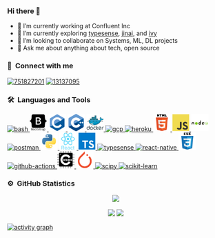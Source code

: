 ### Hi there 👋

- 🔭 I’m currently working at Confluent Inc
- 🌱 I’m currently exploring [typesense](https://typesense.org/), [jinai](https://jina.ai/), and [ivy](https://lets-unify.ai/)
- 👯 I’m looking to collaborate on Systems, ML, DL projects
- 💬 Ask me about anything about tech, open source

### 🔗 &nbsp;Connect with me
<p align="left">
<a href="https://www.linkedin.com/in/vivek-vardhan-adepu-751827201/" target="blank"><img align="center" src="https://raw.githubusercontent.com/rahuldkjain/github-profile-readme-generator/master/src/images/icons/Social/linked-in-alt.svg" alt="751827201" height="30" width="40" /></a>
<a href="https://stackoverflow.com/users/13137095/" target="blank"><img align="center" src="https://raw.githubusercontent.com/rahuldkjain/github-profile-readme-generator/master/src/images/icons/Social/stack-overflow.svg" alt="13137095" height="30" width="40" /></a>

### 🛠️&nbsp;&nbsp;Languages&nbsp;and&nbsp;Tools
<p align="left">
<a href="https://www.gnu.org/software/bash/" target="_blank"> <img src="https://www.vectorlogo.zone/logos/gnu_bash/gnu_bash-icon.svg" alt="bash" width="40" height="40"/> </a> <a href="https://getbootstrap.com" target="_blank"> <img src="https://raw.githubusercontent.com/devicons/devicon/master/icons/bootstrap/bootstrap-plain-wordmark.svg" alt="bootstrap" width="40" height="40"/> </a> <a href="https://www.cprogramming.com/" target="_blank"> <img src="https://raw.githubusercontent.com/devicons/devicon/master/icons/c/c-original.svg" alt="c" width="40" height="40"/> </a> <a href="https://www.w3schools.com/cpp/" target="_blank"> <img src="https://raw.githubusercontent.com/devicons/devicon/master/icons/cplusplus/cplusplus-original.svg" alt="cplusplus" width="40" height="40"/> </a> <a href="https://www.docker.com/" target="_blank"> <img src="https://raw.githubusercontent.com/devicons/devicon/master/icons/docker/docker-original-wordmark.svg" alt="docker" width="40" height="40"/> </a> <a href="https://cloud.google.com" target="_blank"> <img src="https://www.vectorlogo.zone/logos/google_cloud/google_cloud-icon.svg" alt="gcp" width="40" height="40"/> </a> <a href="https://heroku.com" target="_blank"> <img src="https://www.vectorlogo.zone/logos/heroku/heroku-icon.svg" alt="heroku" width="40" height="40"/> </a> <a href="https://www.w3.org/html/" target="_blank"> <img src="https://raw.githubusercontent.com/devicons/devicon/master/icons/html5/html5-original-wordmark.svg" alt="html5" width="40" height="40"/> </a> <a href="https://developer.mozilla.org/en-US/docs/Web/JavaScript" target="_blank"> <img src="https://raw.githubusercontent.com/devicons/devicon/master/icons/javascript/javascript-original.svg" alt="javascript" width="40" height="40"/> </a> <a href="https://nodejs.org" target="_blank"> <img src="https://raw.githubusercontent.com/devicons/devicon/master/icons/nodejs/nodejs-original-wordmark.svg" alt="nodejs" width="40" height="40"/> </a> <a href="https://postman.com" target="_blank"> <img src="https://www.vectorlogo.zone/logos/getpostman/getpostman-icon.svg" alt="postman" width="40" height="40"/> </a> <a href="https://www.python.org" target="_blank"> <img src="https://raw.githubusercontent.com/devicons/devicon/master/icons/python/python-original.svg" alt="python" width="40" height="40"/> </a> <a href="https://reactjs.org/" target="_blank"> <img src="https://raw.githubusercontent.com/devicons/devicon/master/icons/react/react-original-wordmark.svg" alt="react" width="40" height="40"/> </a> <a href="https://www.typescriptlang.org/" target="_blank"> <img src="https://raw.githubusercontent.com/devicons/devicon/master/icons/typescript/typescript-original.svg" alt="typescript" width="40" height="40"/> </a> <a href="https://typesense.org/" target="_blank"> <img src="https://avatars.githubusercontent.com/u/19822348?s=200&v=4" alt="typesense" width="40" height="40"/> </a> <a href="https://reactnative.dev/" target="_blank"> <img src="https://github.com/bestofjs/bestofjs-webui/blob/master/public/logos/react-native.svg" alt="react-native" width="40" height="40"/> </a> <a href="https://www.w3schools.com/css/" target="_blank"> <img src="https://raw.githubusercontent.com/devicons/devicon/master/icons/css3/css3-original-wordmark.svg" alt="css3" width="40" height="40"/> </a> <a href="https://github.com/features/actions" target="_blank"> <img src="https://github.com/gilbarbara/logos/blob/master/logos/github-actions.svg" alt="github-actions" width="40" height="40"/> </a> <a href="https://en.wikipedia.org/wiki/Embedded_C" target="_blank"> <img src="https://github.com/devicons/devicon/blob/master/icons/embeddedc/embeddedc-original-wordmark.svg" alt="embedded-C" width="40" height="40"/> </a> <a href="https://pytorch.org/" target="_blank"> <img src="https://github.com/devicons/devicon/blob/master/icons/pytorch/pytorch-original.svg" alt="pytorch" width="40" height="40"/> </a> <a href="https://scipy.org/" target="_blank"> <img src="https://github.com/valohai/ml-logos/blob/master/scipy.svg" alt="scipy" width="40" height="40"/> </a> <a href="https://scikit-learn.org/" target="_blank"> <img src="https://github.com/simple-icons/simple-icons/blob/master/icons/scikitlearn.svg" alt="scikit-learn" width="40" height="40"/> </a>
</p>

### :gear: &nbsp;GitHub Statistics
<p align="center">
    <img height="137px" src="https://github-readme-streak-stats.herokuapp.com/?user=vivekvardhanadepu&show_icons=true&hide_border=true" />
</p>
<p align="center">
    <img height="137px" src="https://github-readme-stats.vercel.app/api?username=vivekvardhanadepu&hide_title=true&hide_border=true&show_icons=true&include_all_commits=true&count_private=true&line_height=21" /> <img height="137px" src="https://github-readme-stats.vercel.app/api/top-langs/?username=vivekvardhanadepu&hide=html&hide_title=true&hide_border=true&layout=compact&langs_count=8" />
</p>

[![activity graph](https://activity-graph.herokuapp.com/graph?username=vivekvardhanadepu&custom_title=Vicky's%20activity%20graph&theme=github-light&hide_border=true)](https://github.com/ashutosh00710/github-readme-activity-graph)
